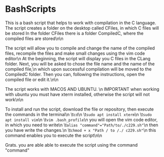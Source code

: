 # BashScripts
This is a bash script that helps to work with compilation in the C language.
The script creates a folder on the desktop called CFiles, in which C files will be stored
In the folder CFiles there is a folder CompiledC, where the compiled files are stored\n\n

The script will allow you to compile and change the name of the compiled files, recompile the files and make small changes using the vim code editor\n
At the beginning, the script will display you C files in the CLang folder. Next, you will be asked to chose the file name and the name of the compiled file,\n
which upon successful compilation will be moved to the CompiledC folder. Then you can, following the instructions, open the compiled file or edit it.\n\n

The script works with MACOS AND UBUNTU. \n
IMPORTANT when working with ubuntu you must have xterm installed, otherwise the script will not work\n\n

To install and run the script, download the file or repository, then execute the commands in the terminal\n
\t`cd`\n
\t`sudo apt install xterm`\n
\t`sudo apt install vim`\n
\t`vim .bash_profile`\n
you will open the vim code editor, in which you need to write\n
\t`alias "command"="Path/to/./c229.sh"`\n
then you have write the changes.\n 
\t`chmod + x "Path / to /./ c229.sh"`\n
this command enables you to execute the script\n\n

Grats. you are able able to execute the script using the command "command"
